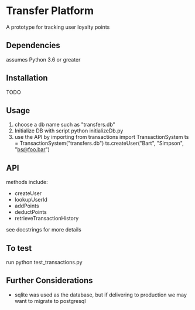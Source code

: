 # Transfer Platform
A prototype for tracking user loyalty points

## Dependencies
assumes Python 3.6 or greater

## Installation
TODO

## Usage
1. choose a db name such as "transfers.db"
2. Initialize DB with script
    python initializeDb.py <dbName>
3. use the API by importing
        from transactions import TransactionSystem
        ts = TransactionSystem("transfers.db") 
        ts.createUser("Bart", "Simpson", "bs@foo.bar")

## API

methods include:
- createUser
- lookupUserId
- addPoints
- deductPoints
- retrieveTransactionHistory

see docstrings for more details

## To test

run
   python test_transactions.py

## Further Considerations
- sqlite was used as the database, but if delivering to production we may want to migrate to postgresql
